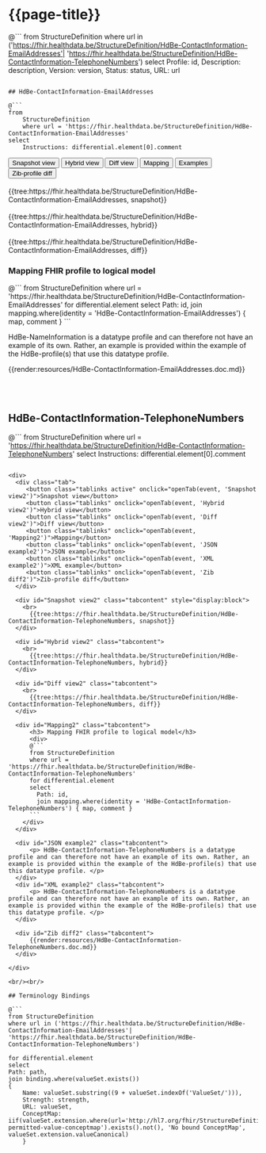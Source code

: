 # {{page-title}}

@```
from StructureDefinition
where url in ('https://fhir.healthdata.be/StructureDefinition/HdBe-ContactInformation-EmailAddresses'| 'https://fhir.healthdata.be/StructureDefinition/HdBe-ContactInformation-TelephoneNumbers')
select 
Profile: id,
Description: description,
Version: version,
Status: status,
URL: url
```

## HdBe-ContactInformation-EmailAddresses

@```
from
	StructureDefinition
	where url = 'https://fhir.healthdata.be/StructureDefinition/HdBe-ContactInformation-EmailAddresses'
select
	Instructions: differential.element[0].comment
```

<div>
  <div class="tab">
    <button class="tablinks active" onclick="openTab(event, 'Snapshot view')">Snapshot view</button>
    <button class="tablinks" onclick="openTab(event, 'Hybrid view')">Hybrid view</button>
    <button class="tablinks" onclick="openTab(event, 'Diff view')">Diff view</button>
    <button class="tablinks" onclick="openTab(event, 'Mapping')">Mapping</button>
    <button class="tablinks" onclick="openTab(event, 'Examples')">Examples</button>
    <button class="tablinks" onclick="openTab(event, 'Zib diff')">Zib-profile diff</button>
  </div>

  <div id="Snapshot view" class="tabcontent" style="display:block">
    <br>
      {{tree:https://fhir.healthdata.be/StructureDefinition/HdBe-ContactInformation-EmailAddresses, snapshot}}
  </div>

  <div id="Hybrid view" class="tabcontent">
    <br>
      {{tree:https://fhir.healthdata.be/StructureDefinition/HdBe-ContactInformation-EmailAddresses, hybrid}}
  </div>

  <div id="Diff view" class="tabcontent">
    <br>
      {{tree:https://fhir.healthdata.be/StructureDefinition/HdBe-ContactInformation-EmailAddresses, diff}}
  </div>

  <div id="Mapping" class="tabcontent">      
      <h3> Mapping FHIR profile to logical model</h3>
      <div>
      @```
      from StructureDefinition
      where url = 'https://fhir.healthdata.be/StructureDefinition/HdBe-ContactInformation-EmailAddresses'
      for differential.element 
      select 
        Path: id,
        join mapping.where(identity = 'HdBe-ContactInformation-EmailAddresses') { map, comment }
      ```
    </div>
  </div>

  <div id="Examples" class="tabcontent">
      <p> HdBe-NameInformation is a datatype profile and can therefore not have an example of its own. Rather, an example is provided within the example of the HdBe-profile(s) that use this datatype profile. </p>
  </div>

  <div id="Zib diff" class="tabcontent">
      {{render:resources/HdBe-ContactInformation-EmailAddresses.doc.md}}
  </div>

</div>

<br/><br/> 

## HdBe-ContactInformation-TelephoneNumbers

@```
from
	StructureDefinition
	where url = 'https://fhir.healthdata.be/StructureDefinition/HdBe-ContactInformation-TelephoneNumbers'
select
	Instructions: differential.element[0].comment
```

<div>
  <div class="tab">
     <button class="tablinks active" onclick="openTab(event, 'Snapshot view2')">Snapshot view</button>
     <button class="tablinks" onclick="openTab(event, 'Hybrid view2')">Hybrid view</button>
     <button class="tablinks" onclick="openTab(event, 'Diff view2')">Diff view</button>
     <button class="tablinks" onclick="openTab(event, 'Mapping2')">Mapping</button>
     <button class="tablinks" onclick="openTab(event, 'JSON example2')">JSON example</button>
     <button class="tablinks" onclick="openTab(event, 'XML example2')">XML example</button>
     <button class="tablinks" onclick="openTab(event, 'Zib diff2')">Zib-profile diff</button>
  </div>

  <div id="Snapshot view2" class="tabcontent" style="display:block">
    <br>
      {{tree:https://fhir.healthdata.be/StructureDefinition/HdBe-ContactInformation-TelephoneNumbers, snapshot}}
  </div>

  <div id="Hybrid view2" class="tabcontent">
    <br>
      {{tree:https://fhir.healthdata.be/StructureDefinition/HdBe-ContactInformation-TelephoneNumbers, hybrid}}
  </div>

  <div id="Diff view2" class="tabcontent">
    <br>
      {{tree:https://fhir.healthdata.be/StructureDefinition/HdBe-ContactInformation-TelephoneNumbers, diff}}
  </div>

  <div id="Mapping2" class="tabcontent">      
      <h3> Mapping FHIR profile to logical model</h3>
      <div>
      @```
      from StructureDefinition
      where url = 'https://fhir.healthdata.be/StructureDefinition/HdBe-ContactInformation-TelephoneNumbers'
      for differential.element 
      select 
        Path: id,
        join mapping.where(identity = 'HdBe-ContactInformation-TelephoneNumbers') { map, comment }
      ```
    </div>
  </div>

  <div id="JSON example2" class="tabcontent">
      <p> HdBe-ContactInformation-TelephoneNumbers is a datatype profile and can therefore not have an example of its own. Rather, an example is provided within the example of the HdBe-profile(s) that use this datatype profile. </p>
  </div>
  <div id="XML example2" class="tabcontent">
      <p> HdBe-ContactInformation-TelephoneNumbers is a datatype profile and can therefore not have an example of its own. Rather, an example is provided within the example of the HdBe-profile(s) that use this datatype profile. </p>
  </div>

  <div id="Zib diff2" class="tabcontent">
      {{render:resources/HdBe-ContactInformation-TelephoneNumbers.doc.md}}
  </div>

</div>

<br/><br/> 

## Terminology Bindings

@```
from StructureDefinition
where url in ('https://fhir.healthdata.be/StructureDefinition/HdBe-ContactInformation-EmailAddresses'| 'https://fhir.healthdata.be/StructureDefinition/HdBe-ContactInformation-TelephoneNumbers')

for differential.element
select
Path: path,
join binding.where(valueSet.exists())
{
	Name: valueSet.substring((9 + valueSet.indexOf('ValueSet/'))),
	Strength: strength,
	URL: valueSet,
	ConceptMap: iif(valueSet.extension.where(url='http://hl7.org/fhir/StructureDefinition/11179-permitted-value-conceptmap').exists().not(), 'No bound ConceptMap', valueSet.extension.valueCanonical)
	}
```  